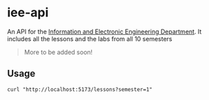 # iee-api

An API for the [Information and Electronic Engineering Department](https://iee.ihu.gr).
It includes all the lessons and the labs from all 10 semesters

> More to be added soon!

## Usage

```console
curl "http://localhost:5173/lessons?semester=1"
```
